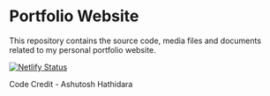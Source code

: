# Portfolio Website
 This repository contains the source code, media files and documents related to my personal portfolio website.
 
[![Netlify Status](https://api.netlify.com/api/v1/badges/2c49fbc5-9755-4d92-a1cb-4561ca3132f3/deploy-status)](https://app.netlify.com/sites/tushar-5harma/deploys)


Code Credit - Ashutosh Hathidara
